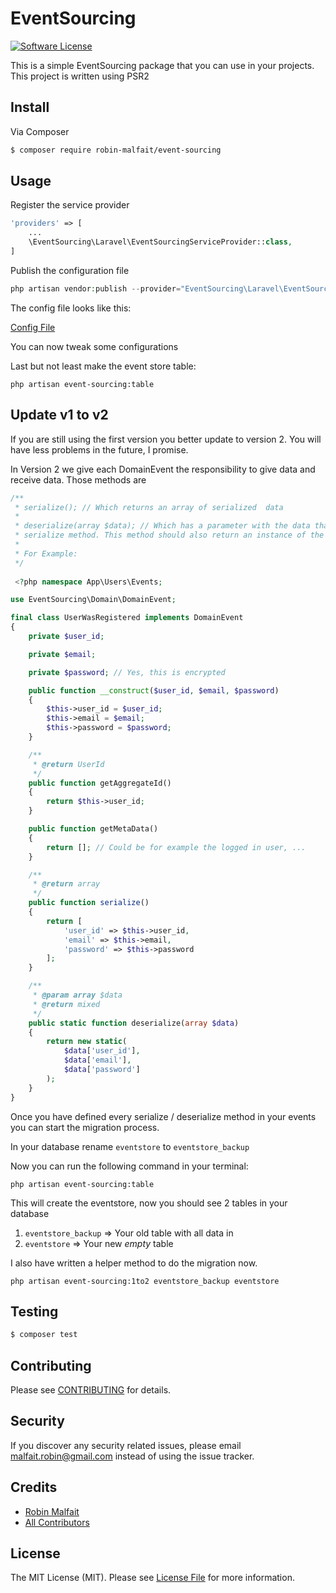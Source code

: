 # EventSourcing

<!-- [![Latest Version on Packagist](https://img.shields.io/packagist/v/league/EventSourcing.svg?style=flat-square)](https://packagist.org/packages/league/EventSourcing) -->
[![Software License](https://img.shields.io/badge/license-MIT-brightgreen.svg?style=flat-square)](LICENSE.md)
<!-- [![Build Status](https://img.shields.io/travis/thephpleague/EventSourcing/master.svg?style=flat-square)](https://travis-ci.org/thephpleague/EventSourcing) -->
<!-- [![Coverage Status](https://img.shields.io/scrutinizer/coverage/g/thephpleague/EventSourcing.svg?style=flat-square)](https://scrutinizer-ci.com/g/thephpleague/EventSourcing/code-structure) -->
<!-- [![Quality Score](https://img.shields.io/scrutinizer/g/thephpleague/EventSourcing.svg?style=flat-square)](https://scrutinizer-ci.com/g/thephpleague/EventSourcing) -->
<!-- [![Total Downloads](https://img.shields.io/packagist/dt/league/EventSourcing.svg?style=flat-square)](https://packagist.org/packages/league/EventSourcing) -->

This is a simple EventSourcing package that you can use in your projects.
This project is written using PSR2

## Install

Via Composer

``` bash
$ composer require robin-malfait/event-sourcing
```

## Usage

Register the service provider

``` php
'providers' => [
    ...
    \EventSourcing\Laravel\EventSourcingServiceProvider::class,
]
```

Publish the configuration file

``` php
php artisan vendor:publish --provider="EventSourcing\Laravel\EventSourcingServiceProvider"
```

The config file looks like this:

[Config File](src/Laravel/Config/event_sourcing.php)

You can now tweak some configurations

Last but not least make the event store table:

```
php artisan event-sourcing:table
```

## Update v1 to v2

If you are still using the first version you better update to version 2.
You will have less problems in the future, I promise.

In Version 2 we give each DomainEvent the responsibility to give data and receive data.
Those methods are 

```php
/**
 * serialize(); // Which returns an array of serialized  data
 * 
 * deserialize(array $data); // Which has a parameter with the data that basically comes from the 
 * serialize method. This method should also return an instance of the current event
 *
 * For Example:
 */
 
 <?php namespace App\Users\Events;

use EventSourcing\Domain\DomainEvent;

final class UserWasRegistered implements DomainEvent
{
    private $user_id;

    private $email;

    private $password; // Yes, this is encrypted

    public function __construct($user_id, $email, $password)
    {
        $this->user_id = $user_id;
        $this->email = $email;
        $this->password = $password;
    }

    /**
     * @return UserId
     */
    public function getAggregateId()
    {
        return $this->user_id;
    }

    public function getMetaData() 
    {
        return []; // Could be for example the logged in user, ...
    }

    /**
     * @return array
     */
    public function serialize()
    {
        return [
            'user_id' => $this->user_id,
            'email' => $this->email,
            'password' => $this->password
        ];
    }

    /**
     * @param array $data
     * @return mixed
     */
    public static function deserialize(array $data)
    {
        return new static(
            $data['user_id'],
            $data['email'],
            $data['password']
        );
    }
}

```

Once you have defined every serialize / deserialize method in your events you can start the migration process.

In your database rename `eventstore` to `eventstore_backup`

Now you can run the following command in your terminal:

```
php artisan event-sourcing:table
```

This will create the eventstore, now you should see 2 tables in your database

1. `eventstore_backup` => Your old table with all data in
2. `eventstore` => Your new *empty* table

I also have written a helper method to do the migration now.

```
php artisan event-sourcing:1to2 eventstore_backup eventstore
```

## Testing

``` bash
$ composer test
```

## Contributing

Please see [CONTRIBUTING](CONTRIBUTING.md) for details.

## Security

If you discover any security related issues, please email malfait.robin@gmail.com instead of using the issue tracker.

## Credits

- [Robin Malfait](https://github.com/RobinMalfait)
- [All Contributors](../../contributors)

## License

The MIT License (MIT). Please see [License File](LICENSE.md) for more information.
